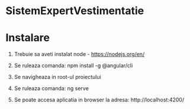 # SistemExpertVestimentatie

# Instalare

1. Trebuie sa aveti instalat node - https://nodejs.org/en/

2. Se ruleaza comanda: npm install -g @angular/cli

3. Se navigheaza in root-ul proiectului

4. Se ruleaza comanda: ng serve

5. Se poate accesa aplicatia in browser la adresa: http://localhost:4200/